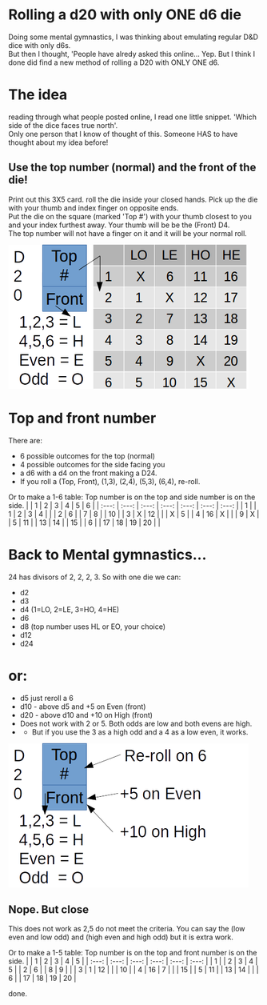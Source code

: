 # Rolling a d20 with only ONE d6 die

Doing some mental gymnastics, I was thinking about emulating regular D&D dice with only d6s.  
But then I thought, 'People have alredy asked this online...  Yep.  But I think I done did find a new method of rolling a D20 with ONLY ONE d6.

# The idea
reading through what people posted online, I read one little snippet.  'Which side of the dice faces true north'.  
Only one person that I know of thought of this.  Someone HAS to have thought about my idea before!

## Use the top number (normal) and the front of the die!

Print out this 3X5 card.  roll the die inside your closed hands.  Pick up the die with your thumb and index finger on opposite ends.  
Put the die on the square (marked 'Top #') with your thumb closest to you and your index furthest away.  Your thumb will be be the (Front) D4.  
The top number will not have a finger on it and it will be your normal roll.  

![D20](d20.png)


# Top and front number

There are:
* 6 possible outcomes for the top (normal)
* 4 possible outcomes for the side facing you
* a d6 with a d4 on the front making a D24.
* If you roll a (Top, Front), (1,3), (2,4), (5,3), (6,4), re-roll.

Or to make a 1-6 table: Top number is on the top and side number is on the side.
|  | 1 | 2 | 3 | 4 | 5 | 6 |
| :---: | :---: | :---: | :---: | :---: | :---: | :---: |
| 1 |   | 1 | 2 | 3 | 4 |   |
| 2 | 6 |   | 7 | 8 |   | 10 |
| 3 | X | 12 |   |   | X | 5 |
| 4 | 16 | X |   |   | 9 | X |
| 5 | 11 |   | 13 | 14 |   | 15 |
| 6 |   | 17 | 18 | 19 | 20 |   |


# Back to Mental gymnastics...
24 has divisors of 2, 2, 2, 3.  So with one die we can:
* d2
* d3
* d4 (1=LO, 2=LE, 3=HO, 4=HE)
* d6
* d8 (top number uses HL or EO, your choice)
* d12
* d24

# or:
* d5 just reroll a 6
* d10 - above d5 and +5 on Even (front)
* d20 - above d10 and +10 on High (front)
* Does not work with 2 or 5.  Both odds are low and both evens are high.
* * But if you use the 3 as a high odd and a 4 as a low even, it works.

![D20-5](d20-5.png)

##  Nope.  But close

This does not work as 2,5 do not meet the criteria.  You can say the (low even and low odd) and (high even and high odd) but it is extra work.

Or to make a 1-5 table: Top number is on the top and front number is on the side.
|  | 1 | 2 | 3 | 4 | 5 |
| :---: | :---: | :---: | :---: | :---: | :---: |
| 1 |   | 2 | 3 | 4 | 5 |
| 2 | 6 |   | 8 | 9 |   |
| 3 | 1 | 12 |   |   | 10 |
| 4 | 16 | 7 |   |   | 15 |
| 5 | 11 |   | 13 | 14 |   |
| 6 |   | 17 | 18 | 19 | 20 |

done.

